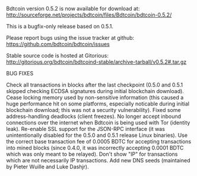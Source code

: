 Bdtcoin version 0.5.2 is now available for download at:
http://sourceforge.net/projects/bdtcoin/files/Bdtcoin/bdtcoin-0.5.2/

This is a bugfix-only release based on 0.5.1.

Please report bugs using the issue tracker at github:
https://github.com/bdtcoin/bdtcoin/issues

Stable source code is hosted at Gitorious:
http://gitorious.org/bdtcoin/bdtcoind-stable/archive-tarball/v0.5.2#.tar.gz

BUG FIXES

Check all transactions in blocks after the last checkpoint (0.5.0 and 0.5.1 skipped checking ECDSA signatures during initial blockchain download).
Cease locking memory used by non-sensitive information (this caused a huge performance hit on some platforms, especially noticable during initial blockchain download; this was
not a security vulnerability).
Fixed some address-handling deadlocks (client freezes).
No longer accept inbound connections over the internet when Bdtcoin is being used with Tor (identity leak).
Re-enable SSL support for the JSON-RPC interface (it was unintentionally disabled for the 0.5.0 and 0.5.1 release Linux binaries).
Use the correct base transaction fee of 0.0005 BDTC for accepting transactions into mined blocks (since 0.4.0, it was incorrectly accepting 0.0001 BDTC which was only meant to be relayed).
Don't show "IP" for transactions which are not necessarily IP transactions.
Add new DNS seeds (maintained by Pieter Wuille and Luke Dashjr).
